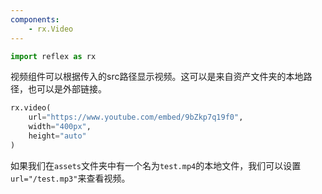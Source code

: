 ```yaml
---
components:
    - rx.Video
---
```


```python exec
import reflex as rx
```

视频组件可以根据传入的src路径显示视频。这可以是来自资产文件夹的本地路径，也可以是外部链接。

```python demo
rx.video(
    url="https://www.youtube.com/embed/9bZkp7q19f0", 
    width="400px",
    height="auto"
)
```

如果我们在`assets`文件夹中有一个名为`test.mp4`的本地文件，我们可以设置`url="/test.mp3"`来查看视频。

